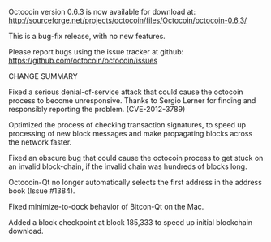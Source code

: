 Octocoin version 0.6.3 is now available for download at:
  http://sourceforge.net/projects/octocoin/files/Octocoin/octocoin-0.6.3/

This is a bug-fix release, with no new features.

Please report bugs using the issue tracker at github:
  https://github.com/octocoin/octocoin/issues

CHANGE SUMMARY

Fixed a serious denial-of-service attack that could cause the
octocoin process to become unresponsive. Thanks to Sergio Lerner
for finding and responsibly reporting the problem. (CVE-2012-3789)

Optimized the process of checking transaction signatures, to
speed up processing of new block messages and make propagating
blocks across the network faster.

Fixed an obscure bug that could cause the octocoin process to get
stuck on an invalid block-chain, if the invalid chain was
hundreds of blocks long.

Octocoin-Qt no longer automatically selects the first address
in the address book (Issue #1384).

Fixed minimize-to-dock behavior of Bitcon-Qt on the Mac.

Added a block checkpoint at block 185,333 to speed up initial
blockchain download.
